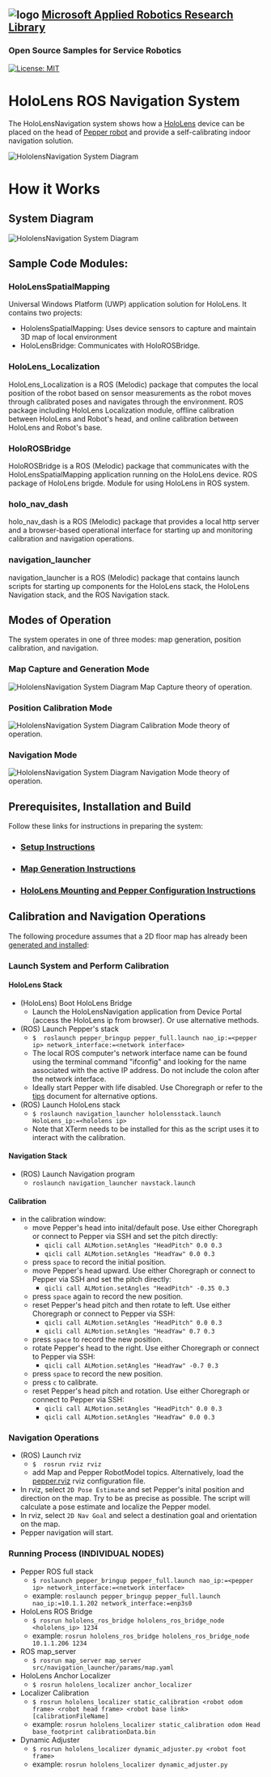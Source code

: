## ![logo](img/MARR_logo.png) [Microsoft Applied Robotics Research Library](https://special-giggle-b26bab5f.pages.github.io/)
### Open Source Samples for Service Robotics
[![License: MIT](https://img.shields.io/badge/License-MIT-yellow.svg)](https://opensource.org/licenses/MIT) 

# HoloLens ROS Navigation System
The HoloLensNavigation system shows how a [HoloLens](https://www.microsoft.com/en-us/hololens) device can be placed on the head of [Pepper robot](https://us.softbankrobotics.com/pepper) and provide a self-calibrating indoor navigation solution.

![HololensNavigation System Diagram](img/HololensNavigation_Hero.png)


# How it Works
## System Diagram
![HololensNavigation System Diagram](img/HololensNavigation_SystemDiagram.png)

## Sample Code Modules:

### HoloLensSpatialMapping
Universal Windows Platform (UWP) application solution for HoloLens. It contains two projects:
- HololensSpatialMapping: Uses device sensors to capture and maintain 3D map of local environment
- HoloLensBridge:  Communicates with HoloROSBridge.

### HoloLens_Localization
HoloLens_Localization is a ROS (Melodic) package that computes the local position of the robot based on sensor measurements as the robot moves through calibrated poses and navigates through the environment.
ROS package including HoloLens Localization module, offline calibration between HoloLens and Robot's head, and online calibration between HoloLens and Robot's base.

### HoloROSBridge
HoloROSBridge is a ROS (Melodic) package that communicates with the HoloLensSpatialMapping application running on the HoloLens device.
ROS package of HoloLens brigde.
Module for using HoloLens in ROS system.

### holo_nav_dash
holo_nav_dash is a ROS (Melodic) package that provides a local http server and a browser-based operational interface for starting up and monitoring calibration and navigation operations.

### navigation_launcher
navigation_launcher is a ROS (Melodic) package that contains launch scripts for starting up components for the HoloLens stack, the HoloLens Navigation stack, and the ROS Navigation stack.

## Modes of Operation
The system operates in one of three modes: map generation, position calibration, and navigation.

### Map Capture and Generation Mode
![HololensNavigation System Diagram](img/HololensNavigation_SystemDiagram_Mode_MapCapture.png)
Map Capture theory of operation.

### Position Calibration Mode
![HololensNavigation System Diagram](img/HololensNavigation_SystemDiagram_Mode_PositionCalibration.png)
Calibration Mode theory of operation.

### Navigation Mode
![HololensNavigation System Diagram](img/HololensNavigation_SystemDiagram_Mode_Navigation.png)
Navigation Mode theory of operation.

## Prerequisites, Installation and Build
Follow these links for instructions in preparing the system:

- ### [Setup Instructions](Setup/README.md)

- ### [Map Generation Instructions](Setup/MAP.md)

- ### [HoloLens Mounting and Pepper Configuration Instructions](Setup/MountHololens.md)


## Calibration and Navigation Operations
The following procedure assumes that a 2D floor map has already been [generated and installed](Setup/MAP.md):
 
### Launch System and Perform Calibration
#### HoloLens Stack
- (HoloLens) Boot HoloLens Bridge
    - Launch the HoloLensNavigation application from Device Portal (access the HoloLens ip from browser). Or use alternative methods.
- (ROS) Launch Pepper's stack
    - `$  roslaunch pepper_bringup pepper_full.launch nao_ip:=<pepper ip> network_interface:=<network interface>`
    - The local ROS computer's network interface name can be found using the terminal command "ifconfig" and looking for the name associated with the active IP address. Do not include the colon after the network interface.
    - Ideally start Pepper with life disabled. Use Choregraph or refer to the [tips](/Setup/TIPS.md) document for alternative options.
- (ROS) Launch HoloLens stack
    - `$ roslaunch navigation_launcher hololensstack.launch HoloLens_ip:=<hololens ip>`
    - Note that XTerm needs to be installed for this as the script uses it to interact with the calibration.

#### Navigation Stack
- (ROS) Launch Navigation program
    - ```roslaunch navigation_launcher navstack.launch```

#### Calibration
- in the calibration window:
    - move Pepper's head into inital/default pose. Use either Choregraph or connect to Pepper via SSH and set the pitch directly:
      - ```qicli call ALMotion.setAngles "HeadPitch" 0.0 0.3```
      - ```qicli call ALMotion.setAngles "HeadYaw" 0.0 0.3```
    - press ```space``` to record the initial position.
    - move Pepper's head upward. Use either Choregraph or connect to Pepper via SSH and set the pitch directly:
      - ```qicli call ALMotion.setAngles "HeadPitch" -0.35 0.3```
    - press ```space``` again to record the new position.
    - reset Pepper's head pitch and then rotate to left. Use either Choregraph or connect to Pepper via SSH:
      - ```qicli call ALMotion.setAngles "HeadPitch" 0.0 0.3```
      - ```qicli call ALMotion.setAngles "HeadYaw" 0.7 0.3```
    - press ```space``` to record the new position.
    - rotate Pepper's head to the right. Use either Choregraph or connect to Pepper via SSH:
      - ```qicli call ALMotion.setAngles "HeadYaw" -0.7 0.3```
    - press ```space``` to record the new position.
    - press ```c``` to calibrate.
    - reset Pepper's head pitch and rotation. Use either Choregraph or connect to Pepper via SSH:
      - ```qicli call ALMotion.setAngles "HeadPitch" 0.0 0.3```
      - ```qicli call ALMotion.setAngles "HeadYaw" 0.0 0.3```


### Navigation Operations
- (ROS) Launch rviz
    - `$  rosrun rviz rviz`
    - add Map and Pepper RobotModel topics. Alternatively, load the [pepper.rviz](rviz/pepper.rviz) rviz configuration file.
- In rviz, select `2D Pose Estimate` and set Pepper's inital position and direction on the map. Try to be as precise as 
 possible. The script will calculate a pose estimate and localize the Pepper model.
- In rviz, select `2D Nav Goal` and select a destination goal and orientation on the map.
- Pepper navigation will start.



### Running Process (INDIVIDUAL NODES)
- Pepper ROS full stack
  - ```$ roslaunch pepper_bringup pepper_full.launch nao_ip:=<pepper ip> network_interface:=<network interface>```
  - example: ```roslaunch pepper_bringup pepper_full.launch nao_ip:=10.1.1.202 network_interface:=enp3s0```
- HoloLens ROS Bridge
  - ```$ rosrun hololens_ros_bridge hololens_ros_bridge_node <hololens_ip> 1234```
  - example: ```rosrun hololens_ros_bridge hololens_ros_bridge_node 10.1.1.206 1234```
- ROS map_server
  - ```$ rosrun map_server map_server src/navigation_launcher/params/map.yaml```
- HoloLens Anchor Localizer
  - ```$ rosrun hololens_localizer anchor_localizer```
- Localizer Calibration
  - ```$ rosrun hololens_localizer static_calibration <robot odom frame> <robot head frame> <robot base link> [calibrationFileName]```
  - example: ```rosrun hololens_localizer static_calibration odom Head base_footprint calibrationData.bin```
- Dynamic Adjuster
  - ```$ rosrun hololens_localizer dynamic_adjuster.py <robot foot frame>```
  - example: ```rosrun hololens_localizer dynamic_adjuster.py```
